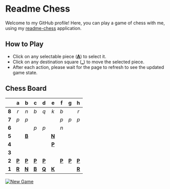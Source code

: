 # Readme Chess

Welcome to my GitHub profile! Here, you can play a game of chess with me, using my [readme-chess](https://github.com/grim-kalman/readme-chess) application.

## How to Play

- Click on any selectable piece ([**A**]()) to select it.
- Click on any destination square ([**_**]()) to move the selected piece.
- After each action, please wait for the page to refresh to see the updated game state.

## Chess Board
|     |  a  |  b  |  c  |  d  |  e  |  f  |  g  |  h  |
|:---:|:---:|:---:|:---:|:---:|:---:|:---:|:---:|:---:|
|  **8**  |  _r_  |  _n_  |  _b_  |  _q_  |  _k_  |  _b_  |     |  _r_  |
|  **7**  |  _p_  |  _p_  |     |     |     |  _p_  |  _p_  |  _p_  |
|  **6**  |     |     |  _p_  |  _p_  |     |  _n_  |     |     |
|  **5**  |     |  [**B**](https://rust-readme-chess.duckdns.org/select?square=b5)  |     |     |  [**N**](https://rust-readme-chess.duckdns.org/select?square=e5)  |     |     |     |
|  **4**  |     |     |     |     |  [**P**](https://github.com/grim-kalman)  |     |     |     |
|  **3**  |     |     |     |     |     |     |     |     |
|  **2**  |  [**P**](https://rust-readme-chess.duckdns.org/select?square=a2)  |  [**P**](https://rust-readme-chess.duckdns.org/select?square=b2)  |  [**P**](https://rust-readme-chess.duckdns.org/select?square=c2)  |  [**P**](https://rust-readme-chess.duckdns.org/select?square=d2)  |     |  [**P**](https://rust-readme-chess.duckdns.org/select?square=f2)  |  [**P**](https://rust-readme-chess.duckdns.org/select?square=g2)  |  [**P**](https://rust-readme-chess.duckdns.org/select?square=h2)  |
|  **1**  |  [**R**](https://github.com/grim-kalman)  |  [**N**](https://rust-readme-chess.duckdns.org/select?square=b1)  |  [**B**](https://github.com/grim-kalman)  |  [**Q**](https://rust-readme-chess.duckdns.org/select?square=d1)  |  [**K**](https://rust-readme-chess.duckdns.org/select?square=e1)  |     |     |  [**R**](https://rust-readme-chess.duckdns.org/select?square=h1)  |

[![New Game](https://img.shields.io/badge/New_Game-4CAF50)](https://rust-readme-chess.duckdns.org/new)